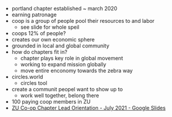 - portland chapter established ~ march 2020
- earning patronage
- coop is a group of people pool their resources to and labor
	- see slide for whole speil
- coops 12% of people?
- creates our own economic sphere
- grounded in local and global community
- how do chapters fit in?
	- chapter plays key role in global movement
	- working to expand mission globally
	- move entire enconomy towards the zebra way
- circles.world
	- circles tool
- create a communit peopel want to show up to
	- work well together, belong there
- 100 paying coop members in ZU
- [ZU Co-op Chapter Lead Orientation - July 2021 - Google Slides](https://docs.google.com/presentation/d/1Zn-4ST-Vl-MY9NaHe2v5PV-1Hkj9N-iGdasJy4TFnSQ/edit)
